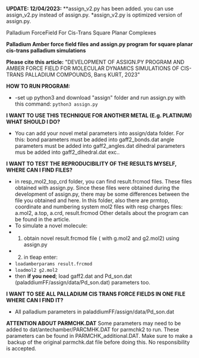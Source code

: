 **UPDATE: 12/04/2023:**
**assign_v2.py has been added. you can use assign_v2.py instead of assign.py. 
*assign_v2.py is optimized version of assign.py.

Palladium ForceField For Cis-Trans Square Planar Complexes

**Palladium Amber force field files and assign.py program for square planar cis-trans palladium simulations**

**Please cite this article:** "DEVELOPMENT OF ASSIGN.PY PROGRAM AND AMBER FORCE FIELD FOR MOLECULAR DYNAMICS SIMULATIONS OF CIS-TRANS PALLADIUM COMPOUNDS, Barış KURT, 2023"

**HOW TO RUN PROGRAM:**

*   \-set up python3 and download "assign" folder and run assign.py with this command: `python3 assign.py`

**I WANT TO USE THIS TECHNIQUE FOR ANOTHER METAL (E.g. PLATINUM) WHAT SHOULD I DO?**

*   You can add your novel metal parameters into assign/data folder. For this: bond parameters must be added into gaff2\_bonds.dat angle parameters must be added into gaff2\_angles.dat dihedral parameters mus be added into gaff2\_dihedral.dat exc..

**I WANT TO TEST THE REPRODUCIBILITY OF THE RESULTS MYSELF, WHERE CAN I FIND FILES?**

*   in resp\_mol2\_top\_crd folder, you can find result.frcmod files. These files obtained with assign.py. Since these files were obtained during the development of assign.py, there may be some differences between the file you obtained and here. In this folder, also there are prmtop, coordinate and numbering system mol2 files with resp charges files: a.mol2, a.top, a.crd, result.frcmod Other details about the program can be found in the article. 
*   To simulate a novel molecule:
*   1. obtain novel result.frcmod file ( with g.mol2 and g2.mol2) using assign.py
*   2. in tleap enter:
*   `loadamberparams result.frcmod`
*   `loadmol2 g2.mol2`
*   then **if you need**; load gaff2.dat and Pd_son.dat (paladdiumFF/assign/data/Pd_son.dat) parameters too.
    

**I WANT TO SEE ALL PALLADIUM CIS TRANS FORCE FIELDS IN ONE FILE WHERE CAN I FIND IT?**

*   All palladium parameters in paladdiumFF/assign/data/Pd_son.dat

**ATTENTION ABOUT PARMCHK.DAT**
Some parameters may need to be added to dat/antechamber/PARCMHK.DAT for parmchk2 to run. These parameters can be found in PARMCHK_additional.DAT. Make sure to make a  backup of the original parmchk.dat file before doing this. No responsibility is accepted.
